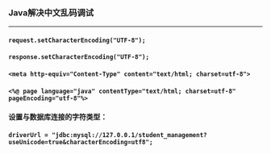 ### Java解决中文乱码调试

---

#### `request.setCharacterEncoding("UTF-8");`

#### `response.setCharacterEncoding("UTF-8");`

#### `<meta http-equiv="Content-Type" content="text/html; charset=utf-8">`

#### `<%@ page language="java" contentType="text/html; charset=utf-8" pageEncoding="utf-8"%>`

#### 设置与数据库连接的字符类型：

#### `driverUrl = "jdbc:mysql://127.0.0.1/student_management?useUnicode=true&characterEncoding=utf8";`



